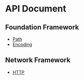 # API Document

## Foundation Framework

- [Path](https://github.com/vimfung/LuaScriptCore-Modules/wiki/Path)
- [Encoding](https://github.com/vimfung/LuaScriptCore-Modules/wiki/Encoding)

## Network Framework

- [HTTP](https://github.com/vimfung/LuaScriptCore-Modules/wiki/HTTP)
